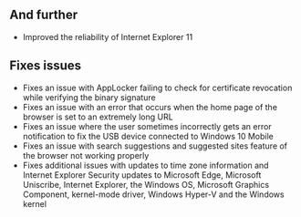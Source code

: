 ## And further
- Improved the reliability of Internet Explorer 11

## Fixes issues
- Fixes an issue with AppLocker failing to check for certificate revocation while verifying the binary signature
- Fixes an issue with an error that occurs when the home page of the browser is set to an extremely long URL
- Fixes an issue where the user sometimes incorrectly gets an error notification to fix the USB device connected to Windows 10 Mobile
- Fixes an issue with search suggestions and suggested sites feature of the browser not working properly
- Fixes additional issues with updates to time zone information and Internet Explorer
Security updates to Microsoft Edge, Microsoft Uniscribe, Internet Explorer, the Windows OS, Microsoft Graphics Component, kernel-mode driver, Windows Hyper-V and the Windows kernel
